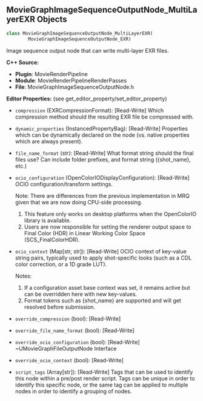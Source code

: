 ## MovieGraphImageSequenceOutputNode_MultiLayerEXR Objects

```python
class MovieGraphImageSequenceOutputNode_MultiLayerEXR(
        MovieGraphImageSequenceOutputNode_EXR)
```

Image sequence output node that can write multi-layer EXR files.

**C++ Source:**

- **Plugin**: MovieRenderPipeline
- **Module**: MovieRenderPipelineRenderPasses
- **File**: MovieGraphImageSequenceOutputNode.h

**Editor Properties:** (see get_editor_property/set_editor_property)

- ``compression`` (EXRCompressionFormat):  [Read-Write] Which compression method should the resulting EXR file be compressed with.
- ``dynamic_properties`` (InstancedPropertyBag):  [Read-Write] Properties which can be dynamically declared on the node (vs. native properties which are always present).
- ``file_name_format`` (str):  [Read-Write] What format string should the final files use? Can include folder prefixes, and format string ({shot_name}, etc.)
- ``ocio_configuration`` (OpenColorIODisplayConfiguration):  [Read-Write] OCIO configuration/transform settings.

  Note: There are differences from the previous implementation in MRQ given that we are now doing CPU-side processing.
  1) This feature only works on desktop platforms when the OpenColorIO library is available.
  2) Users are now responsible for setting the renderer output space to Final Color (HDR) in Linear Working Color Space (SCS_FinalColorHDR).
- ``ocio_context`` (Map[str, str]):  [Read-Write] OCIO context of key-value string pairs, typically used to apply shot-specific looks (such as a CDL color correction, or a 1D grade LUT).

  Notes:
  1) If a configuration asset base context was set, it remains active but can be overridden here with new key-values.
  2) Format tokens such as {shot_name} are supported and will get resolved before submission.
- ``override_compression`` (bool):  [Read-Write]
- ``override_file_name_format`` (bool):  [Read-Write]
- ``override_ocio_configuration`` (bool):  [Read-Write] ~UMovieGraphFileOutputNode Interface
- ``override_ocio_context`` (bool):  [Read-Write]
- ``script_tags`` (Array[str]):  [Read-Write] Tags that can be used to identify this node within a pre/post render script. Tags can be unique in order to identify this specific node,
  or the same tag can be applied to multiple nodes in order to identify a grouping of nodes.

<a id="unreal.MovieGraphImageSequenceOutputNode_BMP"></a>